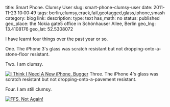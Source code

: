 title: Smart Phone. Clumsy User
slug: smart-phone-clumsy-user
date: 2011-11-23 10:00:49
tags: berlin,clumsy,crack,fail,geotagged,glass,iphone,smash
category: blog
link: 
description: 
type: text
has_math: no
status: published
geo_place: the Nokia gate5 office in Schönhauser Allee, Berlin
geo_lng: 13.4108176
geo_lat: 52.5308072

I have learnt four things over the past year or so.


One. The iPhone 3's glass was scratch resistant but not dropping-onto-a-stone-floor resistant.


Two. I am clumsy.


[![I Think I Need A New iPhone. Bugger](https://farm5.staticflickr.com/4133/4999105038_c06c7c059b_d.jpg)](https://www.flickr.com/photos/vicchi/4999105038/in/photostream/ "I Think I Need A New iPhone. Bugger")
Three. The iPhone 4's glass was scratch resistant but not dropping-onto-a-pavement resistant.


Four. I am still clumsy.


[![FFS. Not Again!](https://farm7.staticflickr.com/6041/6388213187_c0f938e9f7_d.jpg)](https://www.flickr.com/photos/vicchi/6388213187/in/photostream "FFS. Not Again!")



